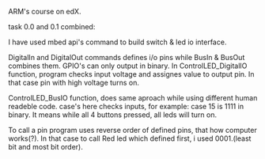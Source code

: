 ARM's course on edX.

task 0.0 and 0.1 combined:

I have used mbed api's command to build switch & led io interface.

DigitalIn and DigitalOut commands defines i/o pins while BusIn & BusOut combines them. GPIO's can only output in binary.
In ControlLED_DigitalIO function, program checks input voltage and assignes value to output pin. In that case pin with high voltage turns on.

ControlLED_BusIO function, does same aproach while using different human readeble code. case's here checks inputs, for example:
case 15 is 1111 in binary. It means while all 4 buttons pressed, all leds will turn on. 

To call a pin program uses reverse order of defined pins, that how computer works(?). In that case to call Red led which defined first, i used 0001.(least bit and most bit order).
